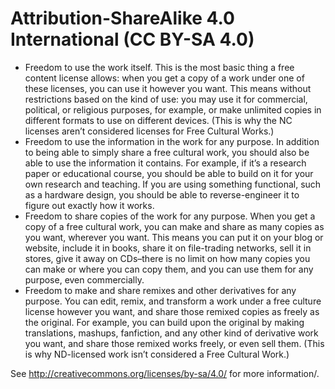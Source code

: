 # Attribution-ShareAlike 4.0 International (CC BY-SA 4.0)

* Freedom to use the work itself. This is the most basic thing a free content license allows: when you get a copy of a work under one of these licenses, you can use it however you want. This means without restrictions based on the kind of use: you may use it for commercial, political, or religious purposes, for example, or make unlimited copies in different formats to use on different devices. (This is why the NC licenses aren’t considered licenses for Free Cultural Works.)
* Freedom to use the information in the work for any purpose. In addition to being able to simply share a free cultural work, you should also be able to use the information it contains. For example, if it’s a research paper or educational course, you should be able to build on it for your own research and teaching. If you are using something functional, such as a hardware design, you should be able to reverse-engineer it to figure out exactly how it works.
* Freedom to share copies of the work for any purpose. When you get a copy of a free cultural work, you can make and share as many copies as you want, wherever you want. This means you can put it on your blog or website, include it in books, share it on file-trading networks, sell it in stores, give it away on CDs–there is no limit on how many copies you can make or where you can copy them, and you can use them for any purpose, even commercially.
* Freedom to make and share remixes and other derivatives for any purpose. You can edit, remix, and transform a work under a free culture license however you want, and share those remixed copies as freely as the original. For example, you can build upon the original by making translations, mashups, fanfiction, and any other kind of derivative work you want, and share those remixed works freely, or even sell them. (This is why ND-licensed work isn’t considered a Free Cultural Work.)

See http://creativecommons.org/licenses/by-sa/4.0/ for more information/.